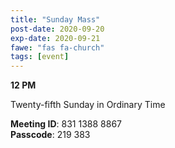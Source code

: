 ```yaml
---
title: "Sunday Mass"
post-date: 2020-09-20
exp-date: 2020-09-21
fawe: "fas fa-church"
tags: [event]
---
```

**12 PM**

Twenty-fifth Sunday in Ordinary Time

<p class="text-danger"><b>Meeting ID</b>: 831 1388 8867
<br>
<b>Passcode</b>: 219 383
</p>